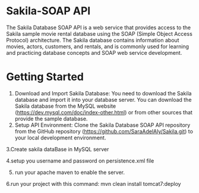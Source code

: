 # Sakila-SOAP API
The Sakila Database SOAP API is a web service that provides access to the Sakila sample movie rental database using the SOAP (Simple Object Access Protocol) architecture. The Sakila database contains information about movies, actors, customers, and rentals, and is commonly used for learning and practicing database concepts and SOAP web service development. 

# Getting Started
 1. Download and Import Sakila Database: You need to download the Sakila database and import it into your database server. You can download the Sakila database from the MySQL website (https://dev.mysql.com/doc/index-other.html) or from other sources that provide the sample database.
 2. Setup API Environment: Clone the Sakila Database SOAP API repository from the GitHub repository (https://github.com/SaraAdelAly/Sakila.git) to your local development environment. 
 
 3.Create sakila dataBase in MySQL server
 
 4.setup you username and password on persistence.xml file
 
 5. run your apache maven to enable the server.
 
 6.run your project with this command: mvn clean install tomcat7:deploy  

